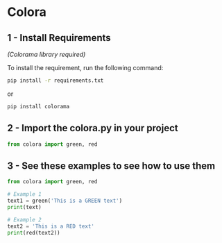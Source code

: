 # Colora

## 1 - Install Requirements
*(Colorama library required)*

To install the requirement, run the following command:
```bash
pip install -r requirements.txt
```
or
```bash
pip install colorama
```

## 2 - Import the colora.py in your project
```python
from colora import green, red
```

## 3 - See these examples to see how to use them
```python
from colora import green, red

# Example 1
text1 = green('This is a GREEN text')
print(text)

# Example 2
text2 = 'This is a RED text'
print(red(text2))
```
